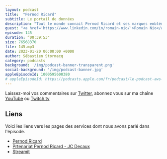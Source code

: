 ```yaml
---
layout: podcast
title:  "Pernod Ricard"
subtitle: Le portail de données
description: "Tout le monde connait Pernod Ricard et ses marques emblématiques. Ce que nous connaissons moins c'est l'architecture cloud mise en place en interne pour le traitement et l'accès à la donnée au sein des différentes filliales du groupe.  Comme à mon habitude, on parle architecture, sécurité, FinOps, mais aussi du partenariat signé en novembre 2022 avec JC Decaux."
guest: "<a href='https://www.linkedin.com/in/romain-nio/'>Romain Nio</a>, Manager, Data Center Of Excellence et <a href='https://www.linkedin.com/in/anaïs-ghelfi-50382397/'>Anais Ghelfi</a>, Data Platform Manager, tous deux chez Pernod Ricard"
episode: 145
duration: “00:39:53"
size: 76568370
file: 145.mp3
date: 2023-01-20 06:00:00 +0000
author: Sébastien Stormacq
category: podcasts
background: '/img/podcast-banner-transparent.png'
social-background: '/img/podcast-banner.jpg'
appleEpisodeId: 1000595600380
# appleEpisodeId: https://podcasts.apple.com/fr/podcast/le-podcast-aws-en-français/id1452118442
---
```


Laissez-moi vos commentaires sur [Twitter](https://twitter.com/sebsto), abonnez vous sur ma chaîne [YouTube](https://www.youtube.com/sebsto) ou [Twitch.tv](https://www.twitch.tv/sebAWS)

## Liens

Voici les liens vers les pages des services dont nous avons parlé dans l'épisode.

- [Pernod Ricard](https://www.pernod-ricard.com/fr)
- [Prtenariat Pernod Ricard - JC Decaux](https://www.pernod-ricard.com/en/media/pernod-ricard-and-jcdecaux-sign-unprecedented-data-technical-alliance)
- [Streamit](https://streamlit.io/)
